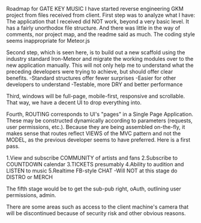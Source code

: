 Roadmap for GATE KEY MUSIC
I have started reverse engineering GKM project from files received from client. First step was to analyze what I have: The application that I received did NOT work, beyond a very basic level. It has a fairly unorthodox file structure. And there was little in the way of comments, nor project map, and the readme said as much. The coding style seems inappropriate for Meteor.js

Second step, which is seen here, is to build out a new scaffold using the industry standard Iron-Meteor and migrate the working modules over to the new application manually. This will not only help me to understand what the preceding developers were trying to achieve, but should offer clear benefits.
-Standard structures offer fewer surprises
-Easier for other developers to understand
-Testable, more DRY and better performance

Third, windows will be full-page, mobile-first, responsive and scrollable. That way, we have a decent UI to drop everything into.

Fourth, ROUTING corresponds to UI's "pages" in a Single Page Application. These may be constructed dynamically according to parameters (requests, user permissions, etc.). Because they are being assembled on-the-fly, it makes sense that routes reflect VIEWS of the MVC pattern and not the MODEL, as the previous developer seems to have preferred. Here is a first pass.

1.View and subscribe COMMUNITY of artists and fans
2.Subscribe to COUNTDOWN calendar
3.TICKETS presumably
4.Ability to audition and LISTEN to music
5.Realtime FB-style CHAT
-Will NOT at this stage do DISTRO or MERCH

The fifth stage would be to get the sub-pub right, oAuth, outlining user permissions, admin.

There are some areas such as access to the client machine's camera that will be discontinued because of security risk and other obvious reasons.
